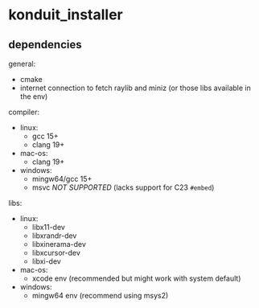 # konduit_installer

## dependencies

general:

- cmake
- internet connection to fetch raylib and miniz (or those libs available in the env)

compiler:

- linux:
    - gcc 15+
    - clang 19+
- mac-os:
    - clang 19+
- windows:
    - mingw64/gcc 15+
    - msvc *NOT SUPPORTED* (lacks support for C23 `#embed`)

libs:

- linux:
    - libx11-dev
    - libxrandr-dev
    - libxinerama-dev
    - libxcursor-dev
    - libxi-dev
- mac-os:
    - xcode env (recommended but might work with system default)
- windows:
    - mingw64 env (recommend using msys2)